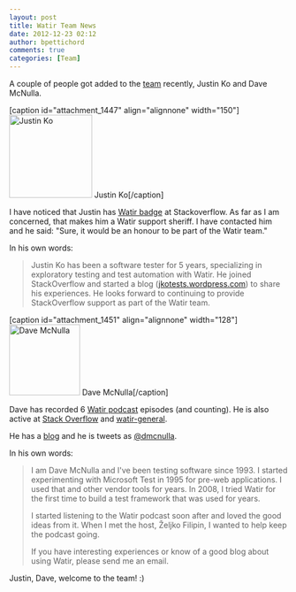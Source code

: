 ```yaml
---
layout: post
title: Watir Team News
date: 2012-12-23 02:12
author: bpettichord
comments: true
categories: [Team]
---
```

A couple of people got added to the <a href="http://watir.com/team/">team</a> recently, Justin Ko and Dave McNulla.

[caption id="attachment_1447" align="alignnone" width="150"]<img src="http://watir001.files.wordpress.com/2009/10/justin_200.png?w=150" alt="Justin Ko" width="150" height="150" class="size-thumbnail wp-image-1447" /> Justin Ko[/caption]

I have noticed that Justin has <a href="http://stackoverflow.com/badges/1104/watir">Watir badge</a> at Stackoverflow. As far as I am concerned, that makes him a Watir support sheriff. I have contacted him and he said: "Sure, it would be an honour to be part of the Watir team."

In his own words:

<blockquote>Justin Ko has been a software tester for 5 years, specializing in exploratory testing and test automation with Watir. He joined StackOverflow and started a blog (<a href="http://jkotests.wordpress.com/">jkotests.wordpress.com</a>) to share his experiences. He looks forward to continuing to provide StackOverflow support as part of the Watir team.</blockquote>

[caption id="attachment_1451" align="alignnone" width="128"]<img src="http://watir001.files.wordpress.com/2009/10/dave_128.jpeg" alt="Dave McNulla" width="128" height="128" class="size-full wp-image-1451" /> Dave McNulla[/caption]

Dave has recorded 6 <a href="http://watirpodcast.zeljkofilipin.com/">Watir podcast</a> episodes (and counting). He is also active at <a href="http://stackoverflow.com/users/396986/dave-mcnulla">Stack Overflow</a> and <a href="https://groups.google.com/forum/?fromgroups#!forum/watir-general">watir-general</a>.

He has a <a href="http://dmcnulla.wordpress.com/">blog</a> and he is tweets as <a href="https://twitter.com/dmcnulla">@dmcnulla</a>.

In his own words:

<blockquote>I am Dave McNulla and I've been testing software since 1993. I started experimenting with Microsoft Test in 1995 for pre-web applications. I used that and other vendor tools for years. In 2008, I tried Watir for the first time to build a test framework that was used for years. 

I started listening to the Watir podcast soon after and loved the good ideas from it. When I met the host, Željko Filipin, I wanted to help keep the podcast going.

If you have interesting experiences or know of a good blog about using Watir, please send me an email.</blockquote>

Justin, Dave, welcome to the team! :)

